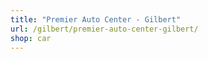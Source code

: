 ```yaml
---
title: "Premier Auto Center - Gilbert"
url: /gilbert/premier-auto-center-gilbert/
shop: car
---
```

